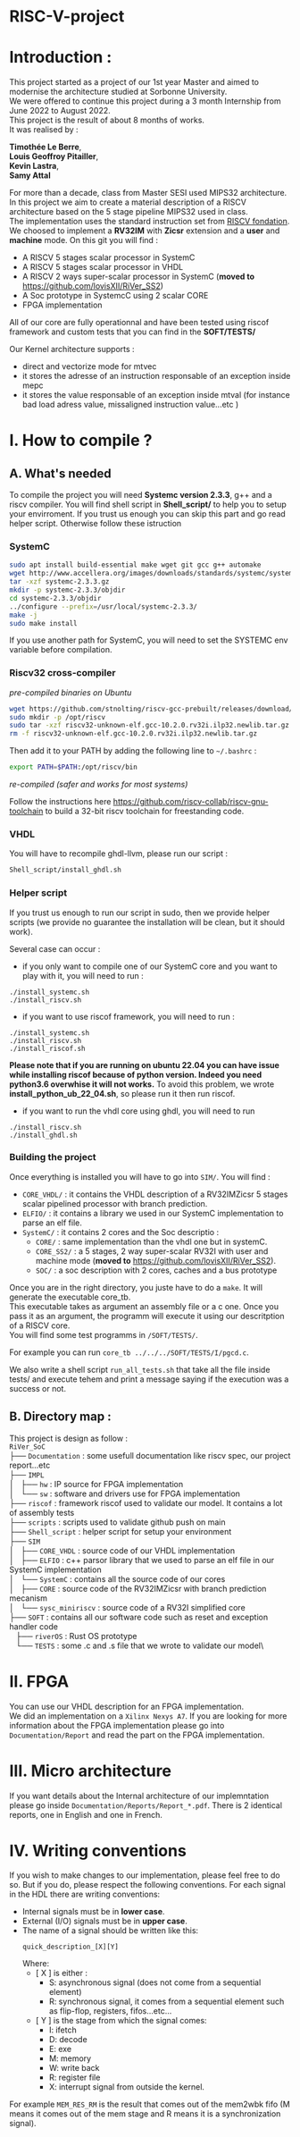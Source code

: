 # RISC-V-project

# Introduction :

This project started as a project of our 1st year Master and aimed to modernise the architecture studied at Sorbonne University.\
We were offered to continue this project during a 3 month Internship from June 2022 to August 2022.\
This project is the result of about 8 months of works.\
It was realised by :

**Timothée Le Berre**,\
**Louis Geoffroy Pitailler**,\
**Kevin Lastra**,\
**Samy Attal**


For more than a decade, class from Master SESI used MIPS32 architecture. In this project we aim to create a material description of a RISCV architecture based on the 5 stage pipeline MIPS32 used in class.\
The implementation uses the standard instruction set from [RISCV fondation](https://riscv.org/technical/specifications/). We choosed to implement a **RV32IM** with **Zicsr** extension and a **user** and **machine** mode. On this git you will find :
- A RISCV 5 stages scalar processor in SystemC
- A RISCV 5 stages scalar processor in VHDL
- A RISCV 2 ways super-scalar processor in 
SystemC (**moved to** https://github.com/lovisXII/RiVer_SS2)
- A Soc prototype in SystemcC using 2 scalar CORE
- FPGA implementation 

All of our core are fully operationnal and have been tested using riscof framework and custom tests that you can find in the **SOFT/TESTS/**

Our Kernel architecture supports :
* direct and vectorize mode for mtvec
* it stores the adresse of an instruction responsable of an exception inside mepc
* it stores the value responsable of an exception inside mtval (for instance bad load adress value, missaligned instruction value...etc )

# I. How to compile ?
## A. What's needed 

To compile the project you will need **Systemc version 2.3.3**, g++ and a riscv compiler.
You will find shell script in **Shell_script/** to help you to setup your envirroment. If you trust us enough you can skip this part and go read helper script. Otherwise follow these istruction

### SystemC
```bash
sudo apt install build-essential make wget git gcc g++ automake
wget http://www.accellera.org/images/downloads/standards/systemc/systemc-2.3.3.gz
tar -xzf systemc-2.3.3.gz
mkdir -p systemc-2.3.3/objdir
cd systemc-2.3.3/objdir
../configure --prefix=/usr/local/systemc-2.3.3/
make -j
sudo make install
```
If you use another path for SystemC, you will need to set the SYSTEMC env variable before compilation.

### Riscv32 cross-compiler
*pre-compiled binaries on Ubuntu*
```bash
wget https://github.com/stnolting/riscv-gcc-prebuilt/releases/download/rv32i-2.0.0/riscv32-unknown-elf.gcc-10.2.0.rv32i.ilp32.newlib.tar.gz
sudo mkdir -p /opt/riscv
sudo tar -xzf riscv32-unknown-elf.gcc-10.2.0.rv32i.ilp32.newlib.tar.gz -C /opt/riscv/
rm -f riscv32-unknown-elf.gcc-10.2.0.rv32i.ilp32.newlib.tar.gz
```
Then add it to your PATH by adding the following line to `~/.bashrc` : 
```bash
export PATH=$PATH:/opt/riscv/bin 
```
*re-compiled (safer and works for most systems)*

Follow the instructions here https://github.com/riscv-collab/riscv-gnu-toolchain to build a 32-bit riscv toolchain for freestanding code. 

### VHDL

You will have to recompile ghdl-llvm, please run our script :
```sh
Shell_script/install_ghdl.sh
```

### Helper script

If you trust us enough to run our script in sudo, then we provide helper scripts (we provide no guarantee the installation will be clean, but it should work).

Several case can occur :
- if you only want to compile one of our SystemC core and you want to play with it, you will need to run :
```
./install_systemc.sh
./install_riscv.sh
```
- if you want to use riscof framework, you will need to run :
```
./install_systemc.sh
./install_riscv.sh
./install_riscof.sh
```
**Please note that if you are running on ubuntu 22.04 you can have issue while installing riscof because of python version. Indeed you need python3.6 overwhise it will not works.**
To avoid this problem, we wrote **install_python_ub_22_04.sh**, so please run it then run riscof.
- if you want to run the vhdl core using ghdl, you will need to run 
```
./install_riscv.sh
./install_ghdl.sh
```

### Building the project

Once everything is installed you will have to go into ``SIM/``.
You will find :
- ``CORE_VHDL/`` : it contains the VHDL description of a RV32IMZicsr 5 stages scalar pipelined processor with branch prediction.
- ``ELFIO/`` : it contains a library we used in our SystemC implementation to parse an elf file.
- ``SystemC/`` : it contains 2 cores and the Soc descriptio :
    - ``CORE/`` : same implementation than the vhdl one but in systemC.
    - ``CORE_SS2/`` : a 5 stages, 2 way super-scalar RV32I with user and machine mode (**moved to** https://github.com/lovisXII/RiVer_SS2).
    - ``SOC/`` : a soc description with 2 cores, caches and a bus prototype

 Once you are in the right directory, you juste have to do a ```make```. It will generate the executable core_tb.\
This executable takes as argument an assembly file or a c one. Once you pass it as an argument, the programm will execute it using our descritption of a RISCV core.\
You will find some test programms in ``/SOFT/TESTS/``.

For example you can run ``core_tb ../../../SOFT/TESTS/I/pgcd.c``.

We also write a shell script ``run_all_tests.sh`` that take all the file inside tests/ and execute tehem and print a message saying if the execution was a success or not.

## B. Directory map :

This project is design as follow :\
``RiVer_SoC``\
├── ``Documentation`` : some usefull documentation like riscv spec, our project report...etc\
├── ``IMPL``\
│   ├── ``hw`` : IP source for FPGA implementation\
│   └── ``sw`` : software and drivers use for FPGA implementation\
├── ``riscof`` : framework riscof used to validate our model. It contains a lot of assembly tests\
├── ``scripts`` : scripts used to validate github push on main\
├── ``Shell_script`` : helper script for setup your environment\
├── ``SIM``\
│   ├── ``CORE_VHDL`` : source code of our VHDL implementation\
│   ├── ``ELFIO`` : c++ parsor library that we used to parse an elf file in our SystemC implementation\
│   └── ``SystemC`` : contains all the source code of our cores\
│      ├── ``CORE`` : source code of the RV32IMZicsr with branch prediction mecanism\
│       └── ``sysc_miniriscv`` : source code of a RV32I simplified core \
├── ``SOFT`` : contains all our software code such as reset and exception handler code\
    ├── ``riverOS`` : Rust OS prototype\
    └── ``TESTS`` : some .c and .s file that we wrote to validate our model\

# II. FPGA

You can use our VHDL description for an FPGA implementation.\
We did an implementation on a ``Xilinx Nexys A7``.
If you are looking for more information about the FPGA implementation please go into ``Documentation/Report`` and read the part on the FPGA implementation.

# III. Micro architecture

If you want details about the Internal architecture of our implemntation please go inside ``Documentation/Reports/Report_*.pdf``.
There is 2 identical reports, one in English and one in French. 

# IV. Writing conventions

If you wish to make changes to our implementation, please feel free to do so. But if you do, please respect the following conventions. For each signal in the HDL there are writing conventions:
* Internal signals must be in **lower case**.
* External (I/O) signals must be in **upper case**.
* The name of a signal should be written like this:
    ```
    quick_description_[X][Y]
    ```
    Where:
    * \[ X \] is either :
        * S: asynchronous signal (does not come from a sequential element) 
        * R: synchronous signal, it comes from a sequential element such as flip-flop, registers, fifos...etc...
    * [ Y ] is the stage from which the signal comes:
        * I: ifetch
        * D: decode
        * E: exe
        * M: memory
        * W: write back
        * R: register file
        * X: interrupt signal from outside the kernel.

For example ``MEM_RES_RM`` is the result that comes out of the mem2wbk fifo (M means it comes out of the mem stage and R means it is a synchronization signal).

